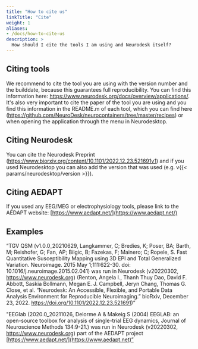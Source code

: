 ```yaml
---
title: "How to cite us"
linkTitle: "Cite"
weight: 1
aliases:
- /docs/how-to-cite-us
description: >
  How should I cite the tools I am using and Neurodesk itself?
---
```


## Citing tools

We recommend to cite the tool you are using with the version number and the builddate, because this guarantees full reproducibility. You can find this information here: https://www.neurodesk.org/docs/overview/applications/. It's also very important to cite the paper of the tool you are using and you find this information in the README.m of each tool, which you can find here (https://github.com/NeuroDesk/neurocontainers/tree/master/recipes) or when opening the application through the menu in Neurodesktop.

## Citing Neurodesk

You can cite the Neurodesk Preprint (https://www.biorxiv.org/content/10.1101/2022.12.23.521691v1) and if you used Neurodesktop you can also add the version that was used (e.g. v{{< params/neurodesktop/version >}}).

## Citing AEDAPT

If you used any EEG/MEG or electrophysiology tools, please link to the AEDAPT website: [https://www.aedapt.net/](https://www.aedapt.net/)

## Examples

“TGV QSM (v1.0.0_20210629, Langkammer, C; Bredies, K; Poser, BA; Barth, M; Reishofer, G; Fan, AP; Bilgic, B; Fazekas, F; Mainero; C; Ropele, S. Fast Quantitative Susceptibility Mapping using 3D EPI and Total Generalized Variation. Neuroimage. 2015 May 1;111:622-30. doi: 10.1016/j.neuroimage.2015.02.041) was run in Neurodesk (v20220302, https://www.neurodesk.org) (Renton, Angela I., Thanh Thuy Dao, David F. Abbott, Saskia Bollmann, Megan E. J. Campbell, Jeryn Chang, Thomas G. Close, et al. “Neurodesk: An Accessible, Flexible, and Portable Data Analysis Environment for Reproducible Neuroimaging.” bioRxiv, December 23, 2022. https://doi.org/10.1101/2022.12.23.521691)”

"EEGlab (2020.0_20211026, Delorme A & Makeig S (2004) EEGLAB: an open-source toolbox for analysis of single-trial EEG dynamics, Journal of Neuroscience Methods 134:9-21.) was run in Neurodesk (v20220302, https://www.neurodesk.org) part of the AEDAPT project [https://www.aedapt.net/](https://www.aedapt.net)”
